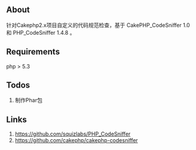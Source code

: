 About
-----

针对Cakephp2.x项目自定义的代码规范检查，基于 CakePHP_CodeSniffer 1.0 和 PHP_CodeSniffer 1.4.8 。

Requirements
------------

php > 5.3


Todos
------------

1. 制作Phar包


Links
------------

1. https://github.com/squizlabs/PHP_CodeSniffer
2. https://github.com/cakephp/cakephp-codesniffer
